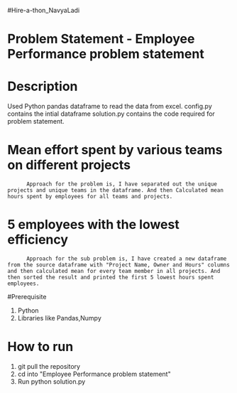 #Hire-a-thon_NavyaLadi

# Problem Statement - Employee Performance problem statement

# Description
Used Python pandas dataframe to read the data from excel. 
config.py contains the intial dataframe 
solution.py contains the code required for problem statement.

# Mean effort spent by various teams on different projects 

          Approach for the problem is, I have separated out the unique projects and unique teams in the dataframe. And then Calculated mean hours spent by employees for all teams and projects.

# 5 employees with the lowest efficiency 
          Approach for the sub problem is, I have created a new dataframe from the source dataframe with "Project Name, Owner and Hours" columns and then calculated mean for every team member in all projects. And then sorted the result and printed the first 5 lowest hours spent employees.

 #Prerequisite

1) Python
2) Libraries like Pandas,Numpy

# How to run
1) git pull the repository
2) cd into "Employee Performance problem statement"
3) Run python solution.py
